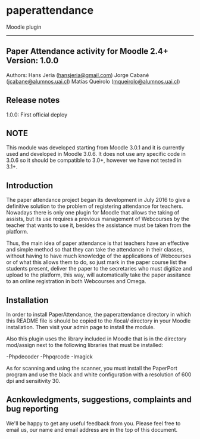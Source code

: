 # paperattendance
Moodle plugin 

------------------------------------------
Paper Attendance activity for Moodle 2.4+
Version: 1.0.0
------------------------------------------

Authors:
Hans Jeria (hansjeria@gmail.com)
Jorge Cabané (jcabane@alumnos.uai.cl) 
Matías Queirolo (mqueirolo@alumnos.uai.cl)
 

Release notes
-------------

1.0.0: First official deploy

NOTE
----

This module was developed starting from Moodle 3.0.1 and it is currently used and
developed in Moodle 3.0.6. It does not use any specific code in 3.0.6 so
it should be compatible to 3.0+, however we have not tested in 3.1+.

Introduction
------------

The paper attendance project began its development in July 2016 to give a definitive solution to the problem of registering attendance for teachers. Nowadays there is only one plugin for Moodle that allows the taking of assists, but its use requires a previous management of Webcourses by the teacher that wants to use it, besides the assistance must be taken from the platform.

Thus, the main idea of paper attendance is that teachers have an effective and simple method so that they can take the attendance in their classes, without having to have much knowledge of the applications of Webcourses or of what this allows them to do, so just mark in the paper course list the students present, deliver the paper to the secretaries who must digitize and upload to the platform, this way, will automatically take the paper assitance to an online registration in both Webcourses and Omega.

Installation
------------

In order to install PaperAttendance, the paperattendance directory in which this
README file is should be copied to the /local/ directory in your Moodle
installation. Then visit your admin page to install the module.

Also this plugin uses the library included in Moodle that is in the directory mod/assign next to the following libraries that must be installed:

-Phpdecoder
-Phpqrcode
-Imagick

As for scanning and using the scanner, you must install the PaperPort program and use the black and white configuration with a resolution of 600 dpi and sensitivity 30.


Acnkowledgments, suggestions, complaints and bug reporting
----------------------------------------------------------

We'll be happy to get any useful feedback from you. Please feel free to
email us, our name and email address are in the top of this document. 
